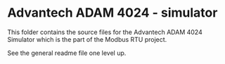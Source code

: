 ﻿Advantech ADAM 4024 - simulator
===============================

This folder contains the source files for the Advantech ADAM 4024 Simulator which is
the part of the Modbus RTU project.

See the general readme file one level up.  